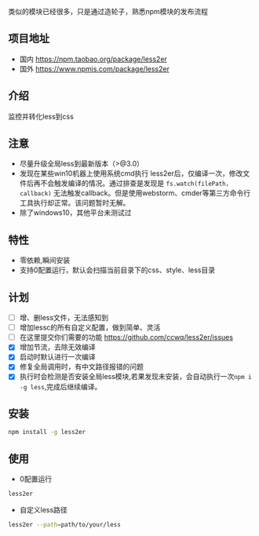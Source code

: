 类似的模块已经很多，只是通过造轮子，熟悉npm模块的发布流程

## 项目地址
- 国内 <https://npm.taobao.org/package/less2er>
- 国外 <https://www.npmjs.com/package/less2er>

## 介绍
监控并转化less到css

## 注意
- 尽量升级全局less到最新版本（>@3.0）
- 发现在某些win10机器上使用系统cmd执行 less2er后，仅编译一次，修改文件后再不会触发编译的情况。通过排查是发现是 ```fs.watch(filePath，callback)``` 无法触发callback。但是使用webstorm、cmder等第三方命令行工具执行却正常。该问题暂时无解。
- 除了windows10，其他平台未测试过

## 特性
- 零依赖,瞬间安装
- 支持0配置运行，默认会扫描当前目录下的css、style、less目录


## 计划
- [ ] 增、删less文件，无法感知到
- [ ] 增加lessc的所有自定义配置，做到简单、灵活
- [ ] 在这里提交你们需要的功能 <https://github.com/ccwq/less2er/issues>
- [x] 增加节流，去除无效编译
- [x] 启动时默认进行一次编译
- [x] 修复全局调用时，有中文路径报错的问题
- [x] 执行时会检测是否安装全局less模块,若果发现未安装，会自动执行一次```npm i -g less```,完成后继续编译。

## 安装

```bash
npm install -g less2er
```


## 使用

- 0配置运行
```bash
less2er 
```

- 自定义less路径
```bash
less2er --path=path/to/your/less
```
